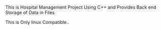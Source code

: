 This is Hospital Management Project Using C++ and Provides Back end Storage of Data in Files

This is Only linux Compatible..
